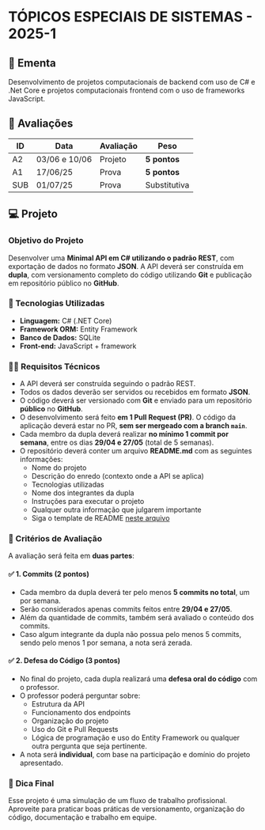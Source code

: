 # TÓPICOS ESPECIAIS DE SISTEMAS - 2025-1

## 📕 Ementa

Desenvolvimento de projetos computacionais de backend com uso de C# e .Net Core e projetos computacionais frontend com o uso de frameworks JavaScript.

## 🎯 Avaliações

ID | Data | Avaliação | Peso
---|------|-----------|-----
A2 | 03/06 e 10/06 | Projeto | **5 pontos**
A1 | 17/06/25 | Prova | **5 pontos**
SUB | 01/07/25 | Prova | Substitutiva

## 💻 Projeto

### Objetivo do Projeto
Desenvolver uma **Minimal API em C# utilizando o padrão REST**, com exportação de dados no formato **JSON**. A API deverá ser construída em **dupla**, com versionamento completo do código utilizando **Git** e publicação em repositório público no **GitHub**.

### 🔧 Tecnologias Utilizadas
- **Linguagem:** C# (.NET Core)
- **Framework ORM:** Entity Framework
- **Banco de Dados:** SQLite
- **Front-end:** JavaScript + framework

### 🧑‍💻 Requisitos Técnicos
- A API deverá ser construída seguindo o padrão REST.
- Todos os dados deverão ser servidos ou recebidos em formato **JSON**.
- O código deverá ser versionado com **Git** e enviado para um repositório **público** no **GitHub**.
- O desenvolvimento será feito **em 1 Pull Request (PR)**. O código da aplicação deverá estar no PR, **sem ser mergeado com a branch `main`**.
- Cada membro da dupla deverá realizar **no mínimo 1 commit por semana**, entre os dias **29/04 e 27/05** (total de 5 semanas).
- O repositório deverá conter um arquivo **README.md** com as seguintes informações:
  - Nome do projeto
  - Descrição do enredo (contexto onde a API se aplica)
  - Tecnologias utilizadas
  - Nome dos integrantes da dupla
  - Instruções para executar o projeto
  - Qualquer outra informação que julgarem importante
  - Siga o template de README [neste arquivo](./README-projeto.md)

### 📝 Critérios de Avaliação
A avaliação será feita em **duas partes**:

#### ✅ **1. Commits (2 pontos)**
- Cada membro da dupla deverá ter pelo menos **5 commits no total**, um por semana.
- Serão considerados apenas commits feitos entre **29/04 e 27/05**.
- Além da quantidade de commits, também será avaliado o conteúdo dos commits.
- Caso algum integrante da dupla não possua pelo menos 5 commits, sendo pelo menos 1 por semana, a nota será zerada.

#### ✅ **2. Defesa do Código (3 pontos)**
- No final do projeto, cada dupla realizará uma **defesa oral do código** com o professor.
- O professor poderá perguntar sobre:
  - Estrutura da API
  - Funcionamento dos endpoints
  - Organização do projeto
  - Uso do Git e Pull Requests
  - Lógica de programação e uso do Entity Framework ou qualquer outra pergunta que seja pertinente.
- A nota será **individual**, com base na participação e domínio do projeto apresentado.

### 🧠 **Dica Final**
Esse projeto é uma simulação de um fluxo de trabalho profissional. Aproveite para praticar boas práticas de versionamento, organização do código, documentação e trabalho em equipe.
